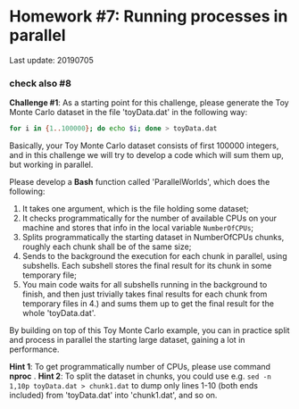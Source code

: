 # Homework #7: Running processes in parallel

Last update: 20190705

### check also #8

**Challenge #1**: As a starting point for this challenge, please generate the Toy Monte Carlo dataset in the file 'toyData.dat' in the following way:

```bash
for i in {1..100000}; do echo $i; done > toyData.dat
```
Basically, your Toy Monte Carlo dataset consists of first 100000 integers, and in this challenge we will try to develop a code which will sum them up, but working in parallel. 

Please develop a **Bash** function called 'ParallelWorlds', which does the following:
1. It takes one argument, which is the file holding some dataset;
2. It checks programmatically for the number of available CPUs on your machine and stores that info in the local variable ```NumberOfCPUs```;
3. Splits programmatically the starting dataset in NumberOfCPUs chunks, roughly each chunk shall be of the same size;
4. Sends to the background the execution for each chunk in parallel, using subshells. Each subshell stores the final result for its chunk in some temporary file;
5. You main code waits for all subshells running in the background to finish, and then just trivially takes final results for each chunk from temporary files in 4.) and sums them up to get the final result for the whole 'toyData.dat'.

By building on top of this Toy Monte Carlo example, you can in practice split and process in parallel the starting large dataset, gaining a lot in performance. 

**Hint 1**: To get programmatically number of CPUs, please use command **nproc** .
**Hint 2**: To split the dataset in chunks, you could use e.g. ```sed -n 1,10p toyData.dat > chunk1.dat``` to dump only lines 1-10 (both ends included) from 'toyData.dat' into 'chunk1.dat', and so on.



